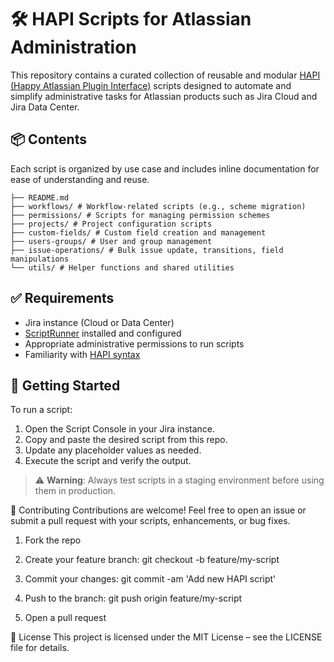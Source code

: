# 🛠️ HAPI Scripts for Atlassian Administration

This repository contains a curated collection of reusable and modular [HAPI (Happy Atlassian Plugin Interface)](https://docs.adaptavist.com/hapi/latest/) scripts designed to automate and simplify administrative tasks for Atlassian products such as Jira Cloud and Jira Data Center.

## 📦 Contents

Each script is organized by use case and includes inline documentation for ease of understanding and reuse.

```
├── README.md
├── workflows/ # Workflow-related scripts (e.g., scheme migration)
├── permissions/ # Scripts for managing permission schemes
├── projects/ # Project configuration scripts
├── custom-fields/ # Custom field creation and management
├── users-groups/ # User and group management
├── issue-operations/ # Bulk issue update, transitions, field manipulations
└── utils/ # Helper functions and shared utilities
```

## ✅ Requirements

- Jira instance (Cloud or Data Center)
- [ScriptRunner](https://www.adaptavist.com/products/scriptrunner) installed and configured
- Appropriate administrative permissions to run scripts
- Familiarity with [HAPI syntax](https://docs.adaptavist.com/hapi/latest/syntax/)

## 🚀 Getting Started

To run a script:

1. Open the Script Console in your Jira instance.
2. Copy and paste the desired script from this repo.
3. Update any placeholder values as needed.
4. Execute the script and verify the output.

> ⚠️ **Warning**: Always test scripts in a staging environment before using them in production.

🤝 Contributing
Contributions are welcome! Feel free to open an issue or submit a pull request with your scripts, enhancements, or bug fixes.

1. Fork the repo

2. Create your feature branch: git checkout -b feature/my-script

3. Commit your changes: git commit -am 'Add new HAPI script'

4. Push to the branch: git push origin feature/my-script

5. Open a pull request

📄 License
This project is licensed under the MIT License – see the LICENSE file for details.
